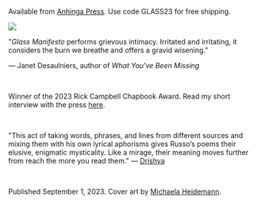 A﻿vailable from [Anhinga Press](https://www.anhingapress.org/poetry/glass-manifesto-by-will-russo?category=Chapbooks). Use code GLASS23 for free shipping.

![](/images/GM-symbol-small.png)

"_Glass Manifesto_ performs grievous intimacy. Irritated and irritating, it considers the burn we breathe and offers a gravid wisening."

— Janet Desaulniers, author of _What You've Been Missing_

<br/>

W﻿inner of the 2023 Rick Campbell Chapbook Award. Read my short interview with the press [here](https://www.instagram.com/p/CxYZ3QsLH2h/?img_index=1).

<br/>

"This act of taking words, phrases, and lines from different sources and mixing them with his own lyrical aphorisms gives Russo’s poems their elusive, enigmatic mysticality. Like a mirage, their meaning moves further from reach the more you read them." — [Drishya](https://phillychapbookreview.org/resistance-and-resignation-in-will-russos-glass-manifesto/)

<br/>

Published September 1, 2023. C﻿over art by [Michaela Heidemann](https://www.instagram.com/feverfew_art/).
